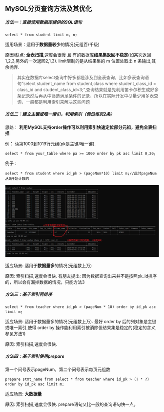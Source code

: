 ## MySQL分页查询方法及其优化

#####  **方法一：直接使用数据库提供的SQL语句** 

```
select * from student limit m, n;
```

适用场景：适用于**数据量较少**的情况(元组百/千级)

原因/缺点: **全表扫描**,速度会很慢 且 有的数据库**结果集返回不稳定**(如某次返回1,2,3,另外的一次返回2,1,3). limit限制的是从结果集的 m 位置处取出 n 条输出,其余抛弃.

> 其实在数据库select查询中好多都是涉及到全表查询，比如多表查询语句“select student_name from student,class where student_class_id = class_id and student_class_id<3;”,查询结果就是先利用笛卡尔积生成好多条记录然后再从中筛选满足条件的记录，所以在实际开发中尽量少用多表查询，一般都是利用索引来解决这些问题

#####  **方法二：建立主键或唯一索引，利用索引（假设每页2条）** 

思路： **利用MySQL支持order操作可以利用索引快速定位部分元祖，避免全表扫描**

例： 读第1000到1019行元组(pk是主键/唯一键). 

```
select * from your_table where pa >= 1000 order by pk asc limit 0,20;
```

例子：

```
select * from student where id_pk > (pageNum*10) limit m;//此时pageNum从0开始计数的
```

![1588943150012](Images/1588943150012.png)

适应场景: 适用于**数据量多**的情况(元组数上万)

原因: 索引扫描,速度会很快. 有朋友提出: 因为数据查询出来并不是按照pk_id排序的，所以会有漏掉数据的情况，只能方法3

#####  **方法三：基于索引再排序** 

```
select * from teacher where id_pk > (pageNum * 10) order by id_pk asc limit m;
```

适应场景: 适用于数据量多的情况(元组数上万). 最好 order by 后的列对象是主键或唯一索引,使得 order by 操作能利用索引被消除但结果集是稳定的(稳定的含义,参见方法1)

原因: 索引扫描,速度会很快. 

##### **方法四：基于索引使用prepare**

第一个问号表示pageNum，第二个问号表示每页元组数

```
prepare stmt_name from select * from teacher where id_pk > (? * ?) order by id_pk asc limit m;
```

适应场景: **大数据量**

原因: 索引扫描,速度会很快. prepare语句又比一般的查询语句快一点。